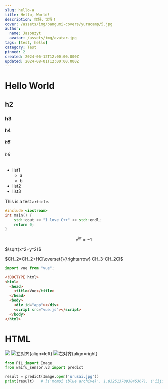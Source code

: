```yaml
---
slug: hello-a
title: Hello, World!
description: 你好，世界！
cover: /assets/img/bangumi-covers/yurucamp/5.jpg
author:
  name: Jasonzyt
  avatar: /assets/img/avatar.jpg
tags: [test, hello]
category: Test
pinned: 2
created: 2024-06-12T12:00:00.000Z
updated: 2024-08-01T12:00:00.000Z
---
```


# Hello World

## h2

### h3

#### h4

##### h5

###### h6

- list1
  - a
  - b
- list2
- list3

This is a test `article`.

```cpp {3,4}
#include <iostream>
int main() {
    std::cout << "I love C++" << std::endl;
    return 0;
}
```

```math
e^{i\pi}=-1
```

$\sqrt{x^2+y^2}$

$CH_2=CH_2+HCl\overset{}{\rightarrow} CH_3-CH_2Cl$

```js
import vue from "vue";
```

```html [App.vue]
<!DOCTYPE html>
<html>
  <head>
    <title>Vue</title>
  </head>
  <body>
    <div id="app"></div>
    <script src="vue.js"></script>
  </body>
</html>
```

# HTML

![](/assets/img/illustrations/112981252_p0.jpg)
![左对齐](/assets/img/illustrations/112981252_p0.jpg){align=left}
![右对齐](/assets/img/illustrations/112981252_p0.jpg){align=right}

```python
from PIL import Image
from waifu_sensor.v3 import predict

result = predict(Image.open('urusai.jpg'))
print(result)   # [('momoi (blue archive)', 1.8325137893845367), ('iijima yun', 2.4338155048445755), ('midori (blue archive)', 2.5287921933510806)]
```
